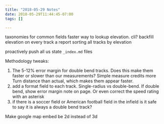 ```yaml
---
title: "2018-05-29 Notes"
date: 2018-05-29T11:44:45-07:00
tags: []

---
```


<!--more-->
taxonomies for common fields
faster way to lookup elevation. cli?
backfill elevation on every track
a report sorting all tracks by elevation

proactively push all us state `_index.md` files

Methodology tweaks:

1. The 5-12% error margin for double bend tracks. Does this make them faster or slower than our measurements? Simple measure credits more Turn distance than actual, which makes them appear faster.
2. add a format field to each track. Single-radius vs double-bend. If double bend, show error margin note on page. Or even correct the speed rating with an asterisk
3. if there is a soccer field or American football field in the infield is it safe to say it is always a double bend track?

Make google map embed be 2d instead of 3d
